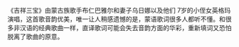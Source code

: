 

《吉祥三宝》由蒙古族歌手布仁巴雅尔和妻子乌日娜以及他们
7岁的小侄女英格玛演唱，这首歌音韵优美，唯一让人稍感遗憾的是，蒙语歌词很多人都听不懂。和很多非汉语的经典歌曲一样，直译歌词可能会失去音韵方面的华彩，重新填词又恐怕脱离了歌曲的原意。

